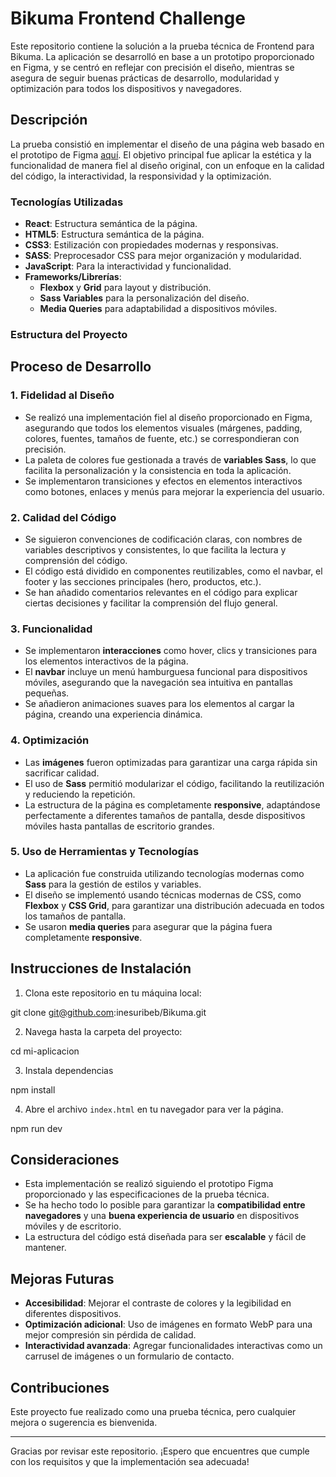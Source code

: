 # Bikuma Frontend Challenge

Este repositorio contiene la solución a la prueba técnica de Frontend para Bikuma. La aplicación se desarrolló en base a un prototipo proporcionado en Figma, y se centró en reflejar con precisión el diseño, mientras se asegura de seguir buenas prácticas de desarrollo, modularidad y optimización para todos los dispositivos y navegadores.

## Descripción

La prueba consistió en implementar el diseño de una página web basado en el prototipo de Figma [aquí](https://www.figma.com/design/wCM8p95n3VVRbjD5uAUwB4/Proyectos-Test?node-id=0-1&t=br0iCxVHjgL8iFK9-0). El objetivo principal fue aplicar la estética y la funcionalidad de manera fiel al diseño original, con un enfoque en la calidad del código, la interactividad, la responsividad y la optimización.

### Tecnologías Utilizadas

- **React**: Estructura semántica de la página.
- **HTML5**: Estructura semántica de la página.
- **CSS3**: Estilización con propiedades modernas y responsivas.
- **SASS**: Preprocesador CSS para mejor organización y modularidad.
- **JavaScript**: Para la interactividad y funcionalidad.
- **Frameworks/Librerías**:
  - **Flexbox** y **Grid** para layout y distribución.
  - **Sass Variables** para la personalización del diseño.
  - **Media Queries** para adaptabilidad a dispositivos móviles.

### Estructura del Proyecto


## Proceso de Desarrollo

### 1. Fidelidad al Diseño
- Se realizó una implementación fiel al diseño proporcionado en Figma, asegurando que todos los elementos visuales (márgenes, padding, colores, fuentes, tamaños de fuente, etc.) se correspondieran con precisión.
- La paleta de colores fue gestionada a través de **variables Sass**, lo que facilita la personalización y la consistencia en toda la aplicación.
- Se implementaron transiciones y efectos en elementos interactivos como botones, enlaces y menús para mejorar la experiencia del usuario.

### 2. Calidad del Código
- Se siguieron convenciones de codificación claras, con nombres de variables descriptivos y consistentes, lo que facilita la lectura y comprensión del código.
- El código está dividido en componentes reutilizables, como el navbar, el footer y las secciones principales (hero, productos, etc.).
- Se han añadido comentarios relevantes en el código para explicar ciertas decisiones y facilitar la comprensión del flujo general.

### 3. Funcionalidad
- Se implementaron **interacciones** como hover, clics y transiciones para los elementos interactivos de la página.
- El **navbar** incluye un menú hamburguesa funcional para dispositivos móviles, asegurando que la navegación sea intuitiva en pantallas pequeñas.
- Se añadieron animaciones suaves para los elementos al cargar la página, creando una experiencia dinámica.

### 4. Optimización
- Las **imágenes** fueron optimizadas para garantizar una carga rápida sin sacrificar calidad.
- El uso de **Sass** permitió modularizar el código, facilitando la reutilización y reduciendo la repetición.
- La estructura de la página es completamente **responsive**, adaptándose perfectamente a diferentes tamaños de pantalla, desde dispositivos móviles hasta pantallas de escritorio grandes.

### 5. Uso de Herramientas y Tecnologías
- La aplicación fue construida utilizando tecnologías modernas como **Sass** para la gestión de estilos y variables.
- El diseño se implementó usando técnicas modernas de CSS, como **Flexbox** y **CSS Grid**, para garantizar una distribución adecuada en todos los tamaños de pantalla.
- Se usaron **media queries** para asegurar que la página fuera completamente **responsive**.

## Instrucciones de Instalación

1. Clona este repositorio en tu máquina local:

git clone git@github.com:inesuribeb/Bikuma.git

2. Navega hasta la carpeta del proyecto:

cd mi-aplicacion

3. Instala dependencias

npm install

4. Abre el archivo `index.html` en tu navegador para ver la página.

npm run dev

## Consideraciones

- Esta implementación se realizó siguiendo el prototipo Figma proporcionado y las especificaciones de la prueba técnica.
- Se ha hecho todo lo posible para garantizar la **compatibilidad entre navegadores** y una **buena experiencia de usuario** en dispositivos móviles y de escritorio.
- La estructura del código está diseñada para ser **escalable** y fácil de mantener.

## Mejoras Futuras
- **Accesibilidad**: Mejorar el contraste de colores y la legibilidad en diferentes dispositivos.
- **Optimización adicional**: Uso de imágenes en formato WebP para una mejor compresión sin pérdida de calidad.
- **Interactividad avanzada**: Agregar funcionalidades interactivas como un carrusel de imágenes o un formulario de contacto.

## Contribuciones

Este proyecto fue realizado como una prueba técnica, pero cualquier mejora o sugerencia es bienvenida.

---

Gracias por revisar este repositorio. ¡Espero que encuentres que cumple con los requisitos y que la implementación sea adecuada!
